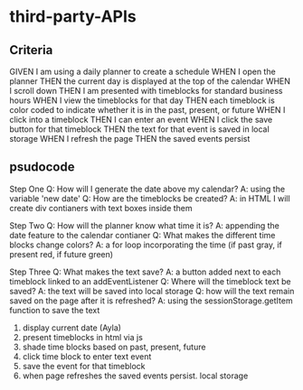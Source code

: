 # third-party-APIs

## Criteria

GIVEN I am using a daily planner to create a schedule
WHEN I open the planner
THEN the current day is displayed at the top of the calendar
WHEN I scroll down
THEN I am presented with timeblocks for standard business hours
WHEN I view the timeblocks for that day
THEN each timeblock is color coded to indicate whether it is in the past, present, or future
WHEN I click into a timeblock
THEN I can enter an event
WHEN I click the save button for that timeblock
THEN the text for that event is saved in local storage
WHEN I refresh the page
THEN the saved events persist


## psudocode

Step One
Q: How will I generate the date above my calendar?
A: using the variable 'new date' 
Q: How are the timeblocks be created?
A: in HTML I will create div contianers with text boxes inside them

Step Two
Q: How will the planner know what time it is?
A: appending the date feature to the calendar contianer
Q: What makes the different time blocks change colors?
A: a for loop incorporating the time (if past gray, if present red, if future green)

Step Three
Q: What makes the text save?
A: a button added next to each timeblock linked to an addEventListener
Q: Where will the timeblock text be saved? 
A: the text will be saved into local storage
Q: how will the text remain saved on the page after it is refreshed?
A: using the sessionStorage.getItem function to save the text

1. display current date (Ayla)
2. present timeblocks in html via js 
3. shade time blocks based on past, present, future 
4. click time block to enter text event 
5. save the event for that timeblock
6. when page refreshes the saved events persist. local storage
